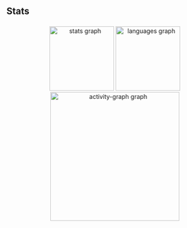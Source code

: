 <h2 align="left">Stats</h2>

###

<div align="center">
  <img src="https://github-readme-stats.vercel.app/api?username=joaow2708&hide_title=false&hide_rank=false&show_icons=true&include_all_commits=true&count_private=true&disable_animations=false&theme=dracula&locale=en&hide_border=false&order=1" height="150" alt="stats graph"  />
  <img src="https://github-readme-stats.vercel.app/api/top-langs?username=joaow2708&locale=en&hide_title=false&layout=compact&card_width=320&langs_count=5&theme=dracula&hide_border=false&order=2" height="150" alt="languages graph"  />
  <img src="https://github-readme-activity-graph.vercel.app/graph?username=joaow2708&radius=16&theme=react&area=true&order=5" height="300" alt="activity-graph graph"  />
</div>

###
